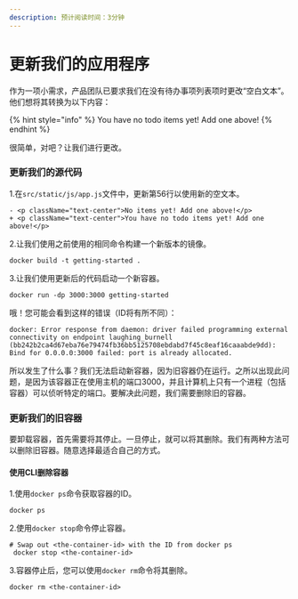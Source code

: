 ```yaml
---
description: 预计阅读时间：3分钟
---
```


# 更新我们的应用程序

作为一项小需求，产品团队已要求我们在没有待办事项列表项时更改“空白文本”。他们想将其转换为以下内容：

{% hint style="info" %}
You have no todo items yet! Add one above!
{% endhint %}

很简单，对吧？让我们进行更改。

### 更新我们的源代码

1.在`src/static/js/app.js`文件中，更新第56行以使用新的空文本。

```text
- <p className="text-center">No items yet! Add one above!</p>
+ <p className="text-center">You have no todo items yet! Add one above!</p>
```

2.让我们使用之前使用的相同命令构建一个新版本的镜像。

```text
docker build -t getting-started . 
```

3.让我们使用更新后的代码启动一个新容器。

```text
docker run -dp 3000:3000 getting-started 
```

哦！您可能会看到这样的错误（ID将有所不同）：

```text
docker: Error response from daemon: driver failed programming external connectivity on endpoint laughing_burnell 
(bb242b2ca4d67eba76e79474fb36bb5125708ebdabd7f45c8eaf16caaabde9dd): Bind for 0.0.0.0:3000 failed: port is already allocated.
```

所以发生了什么事？我们无法启动新容器，因为旧容器仍在运行。之所以出现此问题，是因为该容器正在使用主机的端口3000，并且计算机上只有一个进程（包括容器）可以侦听特定的端口。要解决此问题，我们需要删除旧的容器。

### 更新我们的旧容器

要卸载容器，首先需要将其停止。一旦停止，就可以将其删除。我们有两种方法可以删除旧容器。随意选择最适合自己的方式。

#### 使用CLI删除容器

1.使用`docker ps`命令获取容器的ID。

```text
docker ps
```

2.使用`docker stop`命令停止容器。

```text
# Swap out <the-container-id> with the ID from docker ps
 docker stop <the-container-id>
```

3.容器停止后，您可以使用`docker rm`命令将其删除。

```text
docker rm <the-container-id>
```



